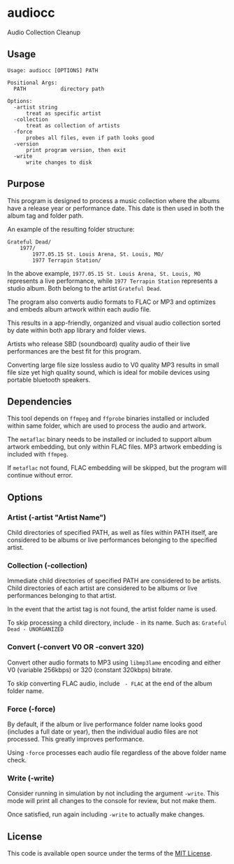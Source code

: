 # audiocc

Audio Collection Cleanup

## Usage

```
Usage: audiocc [OPTIONS] PATH

Positional Args:
  PATH           directory path

Options:
  -artist string
      treat as specific artist
  -collection
      treat as collection of artists
  -force
      probes all files, even if path looks good
  -version
      print program version, then exit
  -write
      write changes to disk
```

## Purpose

This program is designed to process a music collection where the albums have a release year
or performance date. This date is then used in both the album tag and folder path.

An example of the resulting folder structure:

```
Grateful Dead/
    1977/
        1977.05.15 St. Louis Arena, St. Louis, MO/
        1977 Terrapin Station/
```

In the above example, `1977.05.15 St. Louis Arena, St. Louis, MO` represents a live performance, while
`1977 Terrapin Station` represents a studio album. Both belong to the artist `Grateful Dead`.

The program also converts audio formats to FLAC or MP3 and optimizes and embeds album artwork
within each audio file.

This results in a app-friendly, organized and visual audio collection sorted by date within both app
library and folder views.

Artists who release SBD (soundboard) quality audio of their live performances are the best fit for
this program.

Converting large file size lossless audio to V0 quality MP3 results in small file size yet
high quality sound, which is ideal for mobile devices using portable bluetooth speakers.

## Dependencies

This tool depends on `ffmpeg` and `ffprobe` binaries installed or included within same folder, 
which are used to process the audio and artwork.

The `metaflac` binary needs to be installed or included to support album artwork embedding, but only
within FLAC files. MP3 artwork embedding is included with `ffmpeg`.

If `metaflac` not found, FLAC embedding will be skipped, but the program will continue without error.

## Options

### Artist (-artist "Artist Name")

Child directories of specified PATH, as well as files within PATH itself, are considered to be albums
or live performances belonging to the specified artist.

### Collection (-collection)

Immediate child directories of specified PATH are considered to be artists. Child directories of each
artist are considered to be albums or live performances belonging to that artist.

In the event that the artist tag is not found, the artist folder name is used.

To skip processing a child directory, include ` - ` in its name. Such as: `Grateful Dead - UNORGANIZED`

### Convert (-convert V0 OR -convert 320)

Convert other audio formats to MP3 using `libmp3lame` encoding and either V0 (variable 256kbps) or 320
(constant 320kbps) bitrate.

To skip converting FLAC audio, include ` - FLAC` at the end of the album folder name.

### Force (-force)

By default, if the album or live performance folder name looks good (includes a full date or year),
then the individual audio files are not processed. This greatly improves performance.

Using `-force` processes each audio file regardless of the above folder name check.

### Write (-write)

Consider running in simulation by not including the argument `-write`. This mode will print
all changes to the console for review, but not make them.

Once satisfied, run again including `-write` to actually make changes.

## License

This code is available open source under the terms of the [MIT License](http://opensource.org/licenses/MIT).
